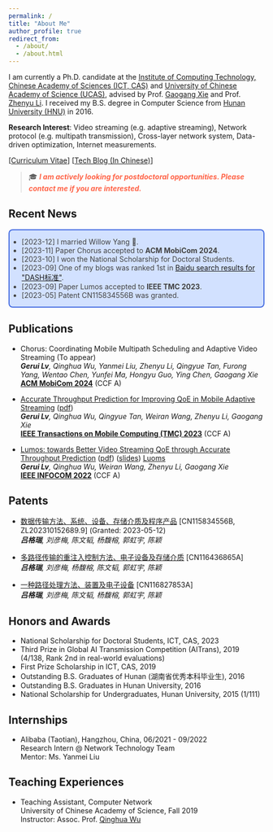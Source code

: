```yaml
---
permalink: /
title: "About Me"
author_profile: true
redirect_from: 
  - /about/
  - /about.html
---
```


<!-- Place this tag in your head or just before your close body tag. -->
<script async defer src="https://buttons.github.io/buttons.js"></script>



I am currently a Ph.D. candidate at the [Institute of Computing Technology, Chinese Academy of Sciences (ICT, CAS)](http://www.ict.ac.cn/) and [University of Chinese Academy of Science (UCAS)](https://www.ucas.ac.cn/), advised by Prof. [Gaogang Xie](https://people.ucas.ac.cn/~_xie) and Prof. [Zhenyu Li](https://zhenyulee.github.io/). I received my B.S. degree in Computer Science from [Hunan University (HNU)](https://www.hnu.edu.cn/) in 2016. 

**Research Interest**: Video streaming (e.g. adaptive streaming), Network protocol (e.g. multipath transmission), Cross-layer network system, Data-driven optimization, Internet measurements.



[[Curriculum Vitae](https://greenlv.github.io/files/CV_GeruiLv.pdf)] [[Tech Blog (In Chinese)](https://blog.csdn.net/LvGreat)]

> 🎓 <span style="color:Tomato;  font-weight:bold; font-style:italic">I am actively looking for postdoctoral opportunities. Please contact me if you are interested.</span>




## Recent News

<div style="border:1px solid #000; border-width:2px; border-color:RoyalBlue; background-color:#D2E1FF; color:#424242; border-radius: 8px;">
  <ul>
      <li>[2023-12] I married Willow Yang 💒. </li>
      <li>[2023-11] Paper Chorus accepted to <b>ACM MobiCom 2024</b>. </li>
      <li>[2023-10] I won the National Scholarship for Doctoral Students.</li>
      <li>[2023-09] One of my blogs was ranked 1st in <a href="https://greenlv.github.io/files/DASH_standard-Baidu-230927.png">Baidu search results for "DASH标准"</a>.</li>
      <li>[2023-09] Paper Lumos accepted to <b>IEEE TMC 2023</b>.</li>
      <li>[2023-05] Patent CN115834556B was granted.</li>
  </ul>
</div>



## Publications

- Chorus: Coordinating Mobile Multipath Scheduling and Adaptive Video Streaming (To appear)  \
  _**Gerui Lv**, Qinghua Wu, Yanmei Liu, Zhenyu Li, Qingyue Tan, Furong Yang, Wentao Chen, Yunfei Ma, Hongyu Guo, Ying Chen, Gaogang Xie_  \
  <a href="https://www.sigmobile.org/mobicom/2024/"><b>ACM MobiCom 2024</b></a>  (CCF A)

- [Accurate Throughput Prediction for Improving QoE in Mobile Adaptive Streaming](https://ieeexplore.ieee.org/abstract/document/10246426) ([pdf](https://greenlv.github.io/files/Lumos_TMC23.pdf))  \
  _**Gerui Lv**, Qinghua Wu, Qingyue Tan, Weiran Wang, Zhenyu Li, Gaogang Xie_  \
  <a href="https://ieeexplore.ieee.org/xpl/RecentIssue.jsp?punumber=7755"><b>IEEE Transactions on Mobile Computing (TMC) 2023</b></a>  (CCF A)

- [Lumos: towards Better Video Streaming QoE through Accurate Throughput Prediction](https://ieeexplore.ieee.org/abstract/document/9796948/) ([pdf](https://greenlv.github.io/files/Lumos_INFOCOM22.pdf)) ([slides](https://greenlv.github.io/files/Lumos_INFOCOM22_slides.pdf)) <a class="github-button" href="https://github.com/GreenLv/Lumos" data-show-count="true" aria-label="Star GreenLv/Lumos on GitHub">Luoms</a> \
  _**Gerui Lv**, Qinghua Wu, Weiran Wang, Zhenyu Li, Gaogang Xie_  \
  <a href="https://infocom2022.ieee-infocom.org/index.html"><b>IEEE INFOCOM 2022</b></a> (CCF A)



## Patents

- [数据传输方法、系统、设备、存储介质及程序产品](https://patents.google.com/patent/CN115834556B/zh) [CN115834556B, ZL202310152689.9] (Granted: 2023-05-12)  \
  _**吕格瑞**, 刘彦梅, 陈文韬, 杨馥榕, 郭虹宇, 陈颖_

- [多路径传输的重注入控制方法、电子设备及存储介质](https://patents.google.com/patent/CN116436865A/zh) [CN116436865A]  \
  _**吕格瑞**, 刘彦梅, 杨馥榕, 陈文韬, 郭虹宇, 陈颖_

- [一种路径处理方法、装置及电子设备](https://patents.google.com/patent/CN116827853A/zh) [CN116827853A]  \
  _**吕格瑞**, 刘彦梅, 陈文韬, 杨馥榕, 郭虹宇, 陈颖_



## Honors and Awards

- National Scholarship for Doctoral Students, ICT, CAS, 2023
- Third Prize in Global AI Transmission Competition (AITrans), 2019 (4/138, Rank 2nd in real-world evaluations)
- First Prize Scholarship in ICT, CAS, 2019
- Outstanding B.S. Graduates of Hunan (湖南省优秀本科毕业生), 2016
- Outstanding B.S. Graduates in Hunan University, 2016
- National Scholarship for Undergraduates, Hunan University, 2015 (1/111)



## Internships

- Alibaba (Taotian), Hangzhou, China, 06/2021 - 09/2022  \
  Research Intern @ Network Technology Team  \
  Mentor: Ms. Yanmei Liu



## Teaching Experiences

- Teaching Assistant, Computer Network  \
  University of Chinese Academy of Science, Fall 2019  \
  Instructor: Assoc. Prof. [Qinghua Wu](https://people.ucas.ac.cn/~0040408)

